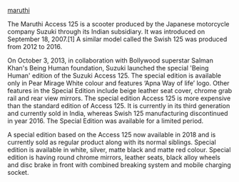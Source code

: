 [maruthi](maruthi.md)

The Maruthi Access 125 is a scooter produced by the Japanese motorcycle company Suzuki through its Indian subsidiary. It was introduced on September 18, 2007.[1] A similar model called the Swish 125 was produced from 2012 to 2016.

On October 3, 2013, in collaboration with Bollywood superstar Salman Khan's Being Human foundation, Suzuki launched the special 'Being Human' edition of the Suzuki Access 125. The special edition is available only in Pear Mirage White colour and features ‘Apna Way of life’ logo. Other features in the Special Edition include beige leather seat cover, chrome grab rail and rear view mirrors. The special edition Access 125 is more expensive than the standard edition of Access 125. It is currently in its third generation and currently sold in India, whereas Swish 125 manufacturing discontinued in year 2016. The Special Edition was available for a limited period.

A special edition based on the Access 125 now available in 2018 and is currently sold as regular product along with its normal siblings. Special edition is available in white, silver, matte black and matte red colour. Special edition is having round chrome mirrors, leather seats, black alloy wheels and disc brake in front with combined breaking system and mobile charging socket.
